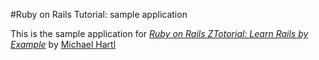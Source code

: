 #Ruby on Rails Tutorial: sample application

This is the sample application for [*Ruby on Rails ZTotorial: Learn Rails by Example*](http://railstutorial.org/) by [Michael Hartl](http://michaelhartl.com/)
